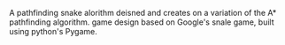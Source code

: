 A pathfinding snake alorithm deisned and creates on a variation of the A* pathfinding algorithm. game design based on Google's snale game, built using python's Pygame.

